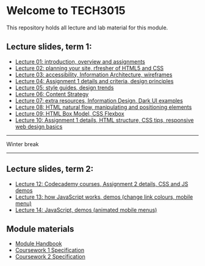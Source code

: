 # Welcome to TECH3015

This repository holds all lecture and lab material for this module.

## Lecture slides, term 1:

- [Lecture 01: introduction, overview and assignments](https://fania.github.io/presents?DaveEveritt_TECH3015_lecture-01)
- [Lecture 02: planning your site, rfresher of HTML5 and CSS](https://fania.github.io/presents?DaveEveritt_TECH3015_lecture-02)
- [Lecture 03: accessibility, Information Architecture, wireframes](https://fania.github.io/presents?DaveEveritt_TECH3015_lecture-03)
- [Lecture 04: Assignment 1 details and criteria, design principles](https://fania.github.io/presents?DaveEveritt_TECH3015_lecture-04)
- [Lecture 05: style guides, design trends](https://fania.github.io/presents?DaveEveritt_TECH3015_lecture-05)
- [Lecture 06: Content Strategy](https://fania.github.io/presents?DaveEveritt_TECH3015_lecture-06)
- [Lecture 07: extra resources, Information Design, Dark UI examples](https://fania.github.io/presents?DaveEveritt_TECH3015_lecture-07)
- [Lecture 08: HTML natural flow, manipulating and positioning elements](https://fania.github.io/presents?DaveEveritt_TECH3015_lecture-08)
- [Lecture 09: HTML Box Model, CSS Flexbox](https://fania.github.io/presents?DaveEveritt_TECH3015_lecture-09)
- [Lecture 10: Assignment 1 details, HTML structure, CSS tips, responsive web design basics](https://fania.github.io/presents?DaveEveritt_TECH3015_lecture-10)

---

Winter break

---

## Lecture slides, term 2:

- [Lecture 12: Codecademy courses, Assignment 2 details, CSS and JS demos](https://fania.github.io/presents?DaveEveritt_TECH3015_lecture-12)
- [Lecture 13: how JavaScript works, demos (change link colours, mobile menu)](https://fania.github.io/presents?DaveEveritt_TECH3015_lecture-13)
- [Lecture 14: JavaScript, demos (animated mobile menus)](https://fania.github.io/presents?DaveEveritt_TECH3015_lecture-14)
<!-- - [Lecture 15:](https://fania.github.io/presents?DaveEveritt_TECH3015_lecture-15) -->


## Module materials

- [Module Handbook](https://daveeveritt.github.io/TECH3015/module-handbook.html)
- [Coursework 1 Specification](https://daveeveritt.github.io/TECH3015/coursework-01.html)
- [Coursework 2 Specification](https://daveeveritt.github.io/TECH3015/coursework-02.html)
